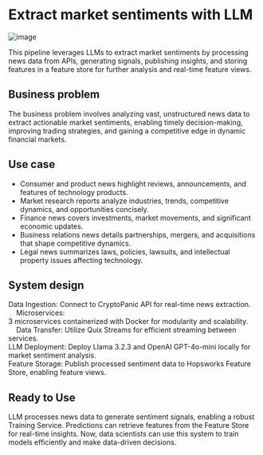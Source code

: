 # Extract market sentiments with LLM

![image](./images/iamge.png)  

This pipeline leverages LLMs to extract market sentiments by processing news data from APIs, generating signals, publishing insights, and storing features in a feature store for further analysis and real-time feature views.  

## Business problem

The business problem involves analyzing vast, unstructured news data to extract actionable market sentiments, enabling timely decision-making, improving trading strategies, and gaining a competitive edge in dynamic financial markets.


## Use case

- Consumer and product news highlight reviews, announcements, and features of technology products.  
- Market research reports analyze industries, trends, competitive dynamics, and opportunities concisely.  
- Finance news covers investments, market movements, and significant economic updates.  
- Business relations news details partnerships, mergers, and acquisitions that shape competitive dynamics.  
- Legal news summarizes laws, policies, lawsuits, and intellectual property issues affecting technology.  

## System design

Data Ingestion: Connect to CryptoPanic API for real-time news extraction.  
&nbsp;
&nbsp;
Microservices:  
3 microservices containerized with Docker for modularity and scalability.  
&nbsp;
&nbsp;
Data Transfer: Utilize Quix Streams for efficient streaming between services.  
LLM Deployment: Deploy Llama 3.2.3 and OpenAI GPT-4o-mini locally for market sentiment analysis.  
Feature Storage: Publish processed sentiment data to Hopsworks Feature Store, enabling feature views.  

## Ready to Use

LLM processes news data to generate sentiment signals, enabling a robust Training Service. Predictions can retrieve features from the Feature Store for real-time insights. Now, data scientists can use this system to train models efficiently and make data-driven decisions.  
